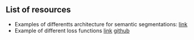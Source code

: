 
## List of resources

- Examples of differentts architecture for semantic segmentations: [link](https://paperswithcode.com/methods/category/segmentation-models)
- Example of different loss functions [link](https://arxiv.org/abs/2006.14822) [github](https://github.com/shruti-jadon/Semantic-Segmentation-Loss-Functions)

